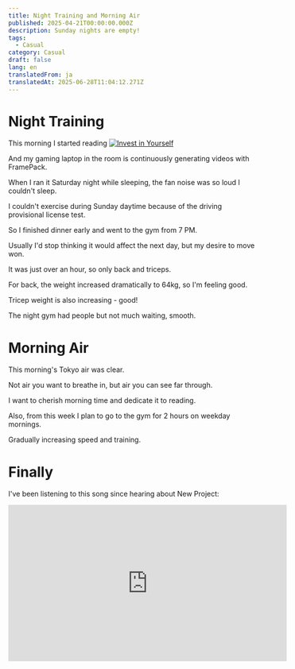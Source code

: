 ```yaml
---
title: Night Training and Morning Air
published: 2025-04-21T00:00:00.000Z
description: Sunday nights are empty!
tags:
  - Casual
category: Casual
draft: false
lang: en
translatedFrom: ja
translatedAt: 2025-06-28T11:04:12.271Z
---
```

# Night Training

This morning I started reading [![Invest in Yourself](https://m.media-amazon.com/images/I/81w7x-3EiPL._SY522_.jpg)](https://amzn.asia/d/gVYNsp2)

And my gaming laptop in the room is continuously generating videos with FramePack.

When I ran it Saturday night while sleeping, the fan noise was so loud I couldn't sleep.

I couldn't exercise during Sunday daytime because of the driving provisional license test.

So I finished dinner early and went to the gym from 7 PM.

Usually I'd stop thinking it would affect the next day, but my desire to move won.

It was just over an hour, so only back and triceps.

For back, the weight increased dramatically to 64kg, so I'm feeling good.

Tricep weight is also increasing - good!

The night gym had people but not much waiting, smooth.

# Morning Air

This morning's Tokyo air was clear.

Not air you want to breathe in, but air you can see far through.

I want to cherish morning time and dedicate it to reading.

Also, from this week I plan to go to the gym for 2 hours on weekday mornings.

Gradually increasing speed and training.

# Finally

I've been listening to this song since hearing about New Project:
<iframe width="560" height="315" src="https://www.youtube.com/embed/LrwyvHU66Hg" title="YouTube video player" frameborder="0" allow="accelerometer; autoplay; clipboard-write; encrypted-media; gyroscope; picture-in-picture" allowfullscreen></iframe>
